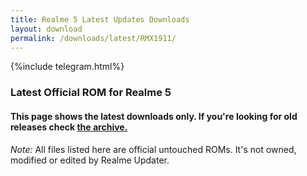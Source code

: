 ```yaml
---
title: Realme 5 Latest Updates Downloads
layout: download
permalink: /downloads/latest/RMX1911/
---
```

<script>
    $(document).ready(function () {
        loadLatest("RMX1911");
    });
</script>

{%include telegram.html%}

<div class="col-12 mx-auto">
    <h3 class="title bg-light p-2 rounded">Latest Official ROM for Realme 5</h3>
    <h4>This page shows the latest downloads only. If you're looking for old releases check
        <a href="/downloads/archive/RMX1911/">the archive.</a></h4>
    <p><i>Note: </i>All files listed here are official untouched ROMs.
        It's not owned, modified or edited by Realme Updater.</p>
    <div id="downloads">
    </div>
</div>